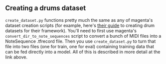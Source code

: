 ## Creating a drums dataset

`create_dataset.py` functions pretty much the same as any of magenta's dataset creation scripts (for example, here's [their guide](https://github.com/dritchie/magenta/tree/master/magenta/models/drums_rnn#train-your-own) to creating drum datasets for their framework). You'll need to first use magenta's `convert_dir_to_note_sequences` script to convert a bunch of MIDI files into a NoteSequence .tfrecord file. Then you use `create_dataset.py` to turn that file into two files (one for train, one for eval) containing training data that can be fed directly into a model. All of this is described in more detail at the link above.